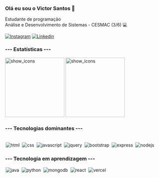 <div style="padding: 6px">

### Olá eu sou o Victor Santos 👋
Estudante de programação<br/>
Análise e Desenvolvimento de Sistemas - CESMAC (3/6) 💻

[![Instagram](https://img.shields.io/badge/Instagram-E4405F?style=for-the-badge&logo=instagram&logoColor=white)](https://www.instagram.com/victor23ztr/)
[![Linkedin](https://img.shields.io/badge/LinkedIn-0077B5?style=for-the-badge&logo=linkedin&logoColor=white)](https://www.linkedin.com/in/victor-santos-da-silva-2753a6191/)
<br/>

### --- Estatísticas ---

<div style="display: inline-block">
    <img style="height:190px;" alt="show_icons" src="https://github-readme-stats.vercel.app/api?username=victors21dev&show_icons=true&theme=dark">
    <img style="height:190px;" alt="show_icons" src="https://github-readme-stats.vercel.app/api/top-langs/?username=victors21dev&layout=donut&theme=dark">
</div>

### --- Tecnologias dominantes ---

<div style="display: inline-block"><br/>
    <img align="center" style="margin: 2px;" alt="html" src="https://img.shields.io/badge/HTML5-E34F26?style=for-the-badge&logo=html5&logoColor=white">
    <img align="center" style="margin: 2px;" alt="css" src="https://img.shields.io/badge/CSS3-1572B6?style=for-the-badge&logo=css3&logoColor=white">
    <img align="center" style="margin: 2px;" alt="javascript" src="https://img.shields.io/badge/JavaScript-F7DF1E?style=for-the-badge&logo=javascript&logoColor=black">
    <img align="center" style="margin: 2px;" alt="jquery" src="https://img.shields.io/badge/jQuery-0769AD?style=for-the-badge&logo=jquery&logoColor=white">
    <img align="center" style="margin: 2px;" alt="bootstrap" src="https://img.shields.io/badge/Bootstrap-563D7C?style=for-the-badge&logo=bootstrap&logoColor=white">
    <img align="center" style="margin: 2px;" alt="express" src="https://img.shields.io/badge/Express.js-404D59?style=for-the-badge">
    <img align="center" style="margin: 2px;" alt="nodejs" src="https://img.shields.io/badge/Node.js-43853D?style=for-the-badge&logo=node.js&logoColor=white">
</div>

### --- Tecnologia em aprendizagem ---

<div style="display: inline-block">
    <img align="center" style="margin: 2px;" alt="java" src="https://img.shields.io/badge/Java-ED8B00?style=for-the-badge&logo=openjdk&logoColor=white">
    <img align="center" style="margin: 2px;" alt="python" src="https://img.shields.io/badge/Python-3776AB?style=for-the-badge&logo=python&logoColor=white">
    <img align="center" style="margin: 2px;" alt="mongodb" src="https://img.shields.io/badge/MongoDB-4EA94B?style=for-the-badge&logo=mongodb&logoColor=white">
    <img align="center" style="margin: 2px;" alt="react" src="https://img.shields.io/badge/React-20232A?style=for-the-badge&logo=react&logoColor=61DAFB">
    <img align="center" style="margin: 2px;" alt="vercel" src="https://img.shields.io/badge/Vercel-000000?style=for-the-badge&logo=vercel&logoColor=white">
</div>
